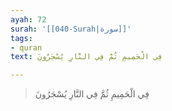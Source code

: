 ```yaml
---
ayah: 72
surah: '[[040-Surah|سورة]]'
tags:
- quran
text: فِي الْحَمِيمِ ثُمَّ فِي النَّارِ يُسْجَرُونَ

---
```

> فِي الْحَمِيمِ ثُمَّ فِي النَّارِ يُسْجَرُونَ
